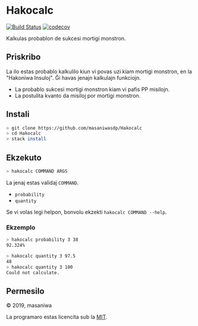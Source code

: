 # Hakocalc

[![Build Status](https://travis-ci.org/masaniwasdp/Hakocalc.svg?branch=master)](https://travis-ci.org/masaniwasdp/Hakocalc)
[![codecov](https://codecov.io/gh/masaniwasdp/Hakocalc/branch/master/graph/badge.svg)](https://codecov.io/gh/masaniwasdp/Hakocalc)

Kalkulas probablon de sukcesi mortigi monstron.

## Priskribo

La ilo estas probablo kalkulilo kiun vi povas uzi kiam mortigi monstron, en la "Hakoniwa Insuloj".
Ĝi havas jenajn kalkulajn funkciojn.

+ La probablo sukcesi mortigi monstron kiam vi pafis PP misilojn.
+ La postulita kvanto da misiloj por mortigi monstron.

## Instali

``` bash
> git clone https://github.com/masaniwasdp/Hakocalc
> cd Hakocalc
> stack install
```

## Ekzekuto

``` bash
> hakocalc COMMAND ARGS
```

La jenaj estas validaj `COMMAND`.

+ `probability`
+ `quantity`

Se vi volas legi helpon, bonvolu ekzekti `hakocalc COMMAND --help`.

### Ekzemplo

``` bash
> hakocalc probability 3 38
92.324%
```

``` bash
> hakocalc quantity 3 97.5
48
> hakocalc quantity 3 100
Could not calculate.
```

## Permesilo

© 2019, masaniwa

La programaro estas licencita sub la [MIT](https://github.com/masaniwasdp/Hakocalc/blob/master/LICENSE).
